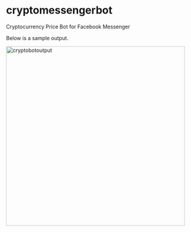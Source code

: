 # cryptomessengerbot
Cryptocurrency Price Bot for Facebook Messenger

Below is a sample output.



<img width="486" alt="cryptobotoutput" src="https://user-images.githubusercontent.com/33161840/34342415-7d77b514-e97d-11e7-9cea-74c7f086acbc.png">


